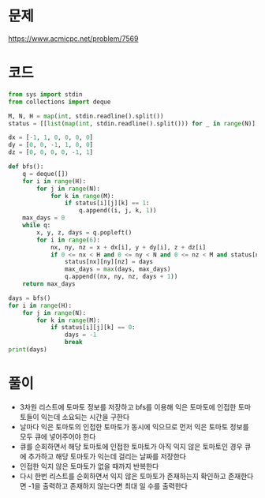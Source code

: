 # 문제
https://www.acmicpc.net/problem/7569

# 코드
```python
from sys import stdin
from collections import deque

M, N, H = map(int, stdin.readline().split())
status = [[list(map(int, stdin.readline().split())) for _ in range(N)] for _ in range(H)]

dx = [-1, 1, 0, 0, 0, 0]
dy = [0, 0, -1, 1, 0, 0]
dz = [0, 0, 0, 0, -1, 1]

def bfs():
	q = deque([])
	for i in range(H):
		for j in range(N):
			for k in range(M):
				if status[i][j][k] == 1:
					q.append((i, j, k, 1))
	max_days = 0
	while q:
		x, y, z, days = q.popleft()
		for i in range(6):
			nx, ny, nz = x + dx[i], y + dy[i], z + dz[i]
			if 0 <= nx < H and 0 <= ny < N and 0 <= nz < M and status[nx][ny][nz] == 0:
				status[nx][ny][nz] = days
				max_days = max(days, max_days)
				q.append((nx, ny, nz, days + 1))
	return max_days

days = bfs()
for i in range(H):
	for j in range(N):
		for k in range(M):
			if status[i][j][k] == 0:
				days = -1
				break
print(days)
```

# 풀이
- 3차원 리스트에 토마토 정보를 저장하고 bfs를 이용해 익은 토마토에 인접한 토마토들이 익는데 소요되는 시간을 구한다
- 날마다 익은 토마토의 인접한 토마토가 동시에 익으므로 먼저 익은 토마토 정보를 모두 큐에 넣어주어야 한다
- 큐를 순회하면서 해당 토마토에 인접한 토마토가 아직 익지 않은 토마토인 경우 큐에 추가하고 해당 토마토가 익는데 걸리는 날짜를 저장한다
- 인접한 익지 않은 토마토가 없을 때까지 반복한다
- 다시 한번 리스트를 순회하면서 익지 않은 토마토가 존재하는지 확인하고 존재한다면 -1을 출력하고 존재하지 않는다면 최대 일 수를 출력한다